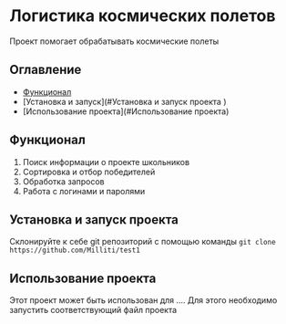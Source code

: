 # Логистика космических полетов
Проект помогает обрабатывать космические полеты

## Оглавление 
- [Функционал](#Функционал)
- [Установка и запуск](#Установка и запуск проекта )
- [Использование проекта](#Использование проекта)
## Функционал
1. Поиск информации о проекте школьников
2. Сортировка и отбор победителей
3. Обработка запросов
4. Работа с логинами и паролями
 
## Установка и запуск проекта 
Склонируйте к себе git  репозиторий с помощью команды
`git clone https://github.com/Milliti/test1`
## Использование проекта
Этот проект может быть использован для ....
Для этого необходимо запустить соответствующий файл проекта